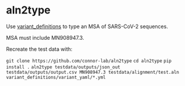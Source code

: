 # aln2type

Use [variant_definitions](https://github.com/phe-genomics/variant_definitions) to type an MSA of SARS-CoV-2 sequences.

MSA must include MN908947.3.

Recreate the test data with:

`git clone https://github.com/connor-lab/aln2type`
`cd aln2type`
`pip install .`
`aln2type testdata/outputs/json_out testdata/outputs/output.csv MN908947.3 testdata/alignment/test.aln variant_definitions/variant_yaml/*.yml`
